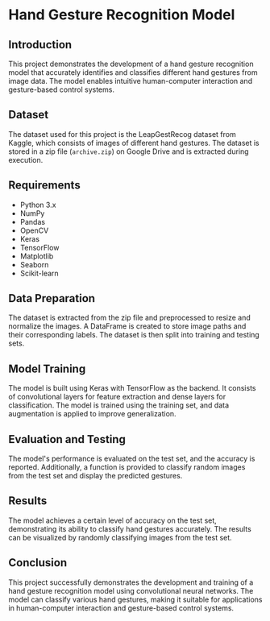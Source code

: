 # Hand Gesture Recognition Model

## Introduction

This project demonstrates the development of a hand gesture recognition model that accurately identifies and classifies different hand gestures from image data. The model enables intuitive human-computer interaction and gesture-based control systems.

## Dataset

The dataset used for this project is the LeapGestRecog dataset from Kaggle, which consists of images of different hand gestures. The dataset is stored in a zip file (`archive.zip`) on Google Drive and is extracted during execution.

## Requirements

- Python 3.x
- NumPy
- Pandas
- OpenCV
- Keras
- TensorFlow
- Matplotlib
- Seaborn
- Scikit-learn


## Data Preparation

The dataset is extracted from the zip file and preprocessed to resize and normalize the images. A DataFrame is created to store image paths and their corresponding labels. The dataset is then split into training and testing sets.


## Model Training

The model is built using Keras with TensorFlow as the backend. It consists of convolutional layers for feature extraction and dense layers for classification. The model is trained using the training set, and data augmentation is applied to improve generalization.


## Evaluation and Testing

The model's performance is evaluated on the test set, and the accuracy is reported. Additionally, a function is provided to classify random images from the test set and display the predicted gestures.


## Results

The model achieves a certain level of accuracy on the test set, demonstrating its ability to classify hand gestures accurately. The results can be visualized by randomly classifying images from the test set.


## Conclusion

This project successfully demonstrates the development and training of a hand gesture recognition model using convolutional neural networks. The model can classify various hand gestures, making it suitable for applications in human-computer interaction and gesture-based control systems.
